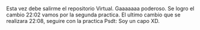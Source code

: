 Esta vez debe salirme el repositorio Virtual. Gaaaaaaa poderoso.
Se logro el cambio 22:02 vamos por la segunda practica. 
El ultimo cambio que se realizara 22:08, seguire con la practica
Psdt: Soy un capo XD. 
